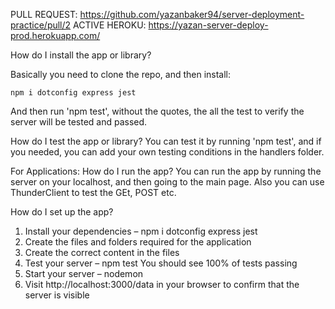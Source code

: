 PULL REQUEST: https://github.com/yazanbaker94/server-deployment-practice/pull/2
ACTIVE HEROKU: https://yazan-server-deploy-prod.herokuapp.com/




How do I install the app or library?

Basically you need to clone the repo, and then install:

    npm i dotconfig express jest
    
And then run 'npm test', without the quotes, the all the test to verify the server will be tested and passed.

How do I test the app or library?
You can test it by running 'npm test', and if you needed, you can add your own testing conditions in the handlers folder.


For Applications:
How do I run the app?
You can run the app by running the server on your localhost, and then going to the main page. Also you can use ThunderClient to test the GEt, POST etc.

How do I set up the app?
1.  Install your dependencies – npm i dotconfig express jest
2.  Create the files and folders required for the application
3.  Create the correct content in the files
4.  Test your server – npm test
    You should see 100% of tests passing
5.  Start your server – nodemon
6.  Visit http://localhost:3000/data in your browser to confirm that the server is visible
